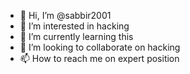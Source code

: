 - 👋 Hi, I’m @sabbir2001
- 👀 I’m interested in hacking
- 🌱 I’m currently learning this
- 💞️ I’m looking to collaborate on hacking
- 📫 How to reach me on expert position

<!---
sabbir2001/sabbir2001 is a ✨ special ✨ repository because its `README.md` (this file) appears on your GitHub profile.
You can click the Preview link to take a look at your changes.
--->
